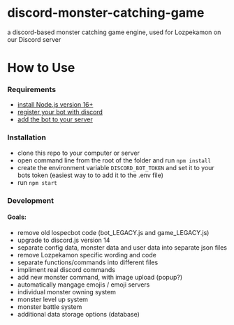 # discord-monster-catching-game
a discord-based monster catching game engine, used for Lozpekamon on our Discord server

# How to Use

### Requirements

- [install Node.js version 16+](https://nodejs.org/en/)
- [register your bot with discord](https://discordjs.guide/preparations/setting-up-a-bot-application.html)
- [add the bot to your server](https://discordjs.guide/preparations/adding-your-bot-to-servers.html)

### Installation

- clone this repo to your computer or server
- open command line from the root of the folder and run `npm install`
- create the environment variable `DISCORD_BOT_TOKEN` and set it to your bots token (easiest way to to add it to the .env file)
- run `npm start`

### Development

#### Goals:

- remove old lospecbot code (bot_LEGACY.js and game_LEGACY.js)
- upgrade to discord.js version 14
- separate config data, monster data and user data into separate json files
- remove Lozpekamon specific wording and code
- separate functions/commands into different files
- impliment real discord commands
- add new monster command, with image upload (popup?)
- automatically mangage emojis / emoji servers
- individual monster owning system
- monster level up system
- monster battle system
- additional data storage options (database)